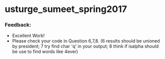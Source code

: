 # usturge_sumeet_spring2017
### Feedback:
- Excellent Work!
- Please check your code in Question 6,7,8. (6 results should be unioned by president; 7 try find char 'q' in your output; 8 think if isalpha should be use to find words like 4ever)
